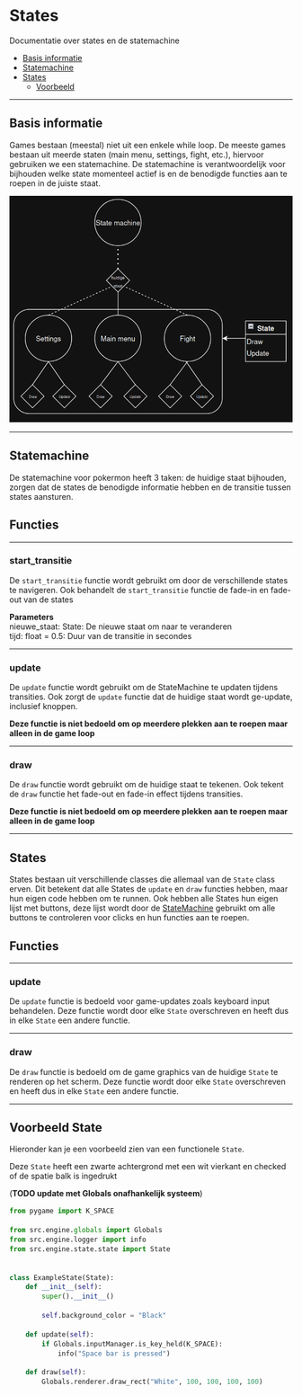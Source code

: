# States
Documentatie over states en de statemachine


- [Basis informatie](#basis)
- [Statemachine](#statemachine)
- [States](#states)
  - [Voorbeeld](#voorbeeld-state)

---

## <a name="basis"></a>Basis informatie

Games bestaan (meestal) niet uit een enkele while loop.
De meeste games bestaan uit meerde staten (main menu, settings, fight, etc.), hiervoor gebruiken we een statemachine.
De statemachine is verantwoordelijk voor bijhouden welke state momenteel actief is en de benodigde functies aan te roepen in de juiste staat.

![statemachine](assets/statemachine.png)

---

## Statemachine

De statemachine voor pokermon heeft 3 taken: de huidige staat bijhouden, zorgen dat de states de benodigde informatie hebben en de transitie tussen states aansturen.

## Functies

---

### start_transitie

De `start_transitie` functie wordt gebruikt om door de verschillende states te navigeren.
Ook behandelt de `start_transitie` functie de fade-in en fade-out van de states

**Parameters**
<br>
nieuwe_staat: State: De nieuwe staat om naar te veranderen
<br>
tijd: float = 0.5: Duur van de transitie in secondes

---

### update

De `update` functie wordt gebruikt om de StateMachine te updaten tijdens transities.
Ook zorgt de `update` functie dat de huidige staat wordt ge-update, inclusief knoppen.

**Deze functie is niet bedoeld om op meerdere plekken aan te roepen maar alleen in de game loop**

---

### draw

De `draw` functie wordt gebruikt om de huidige staat te tekenen.
Ook tekent de `draw` functie het fade-out en fade-in effect tijdens transities.

**Deze functie is niet bedoeld om op meerdere plekken aan te roepen maar alleen in de game loop**

---

## <a name="states"></a>States

States bestaan uit verschillende classes die allemaal van de `State` class erven.
Dit betekent dat alle States de `update` en `draw` functies hebben, maar hun eigen code hebben om te runnen.
Ook hebben alle States hun eigen lijst met buttons, deze lijst wordt door de [StateMachine](#statemachine) gebruikt om alle buttons te controleren voor clicks en hun functies aan te roepen.


## Functies

---

### update

De `update` functie is bedoeld voor game-updates zoals keyboard input behandelen.
Deze functie wordt door elke `State` overschreven en heeft dus in elke `State` een andere functie.

---

### draw

De `draw` functie is bedoeld om de game graphics van de huidige `State` te renderen op het scherm.
Deze functie wordt door elke `State` overschreven en heeft dus in elke `State` een andere functie.

---

## Voorbeeld State

Hieronder kan je een voorbeeld zien van een functionele `State`.

Deze `State` heeft een zwarte achtergrond met een wit vierkant en checked of de spatie balk is ingedrukt

(**TODO update met Globals onafhankelijk systeem**)

```python
from pygame import K_SPACE

from src.engine.globals import Globals
from src.engine.logger import info
from src.engine.state.state import State


class ExampleState(State):
    def __init__(self):
        super().__init__()
        
        self.background_color = "Black"
    
    def update(self):
        if Globals.inputManager.is_key_held(K_SPACE):
            info("Space bar is pressed")
    
    def draw(self):
        Globals.renderer.draw_rect("White", 100, 100, 100, 100)
```